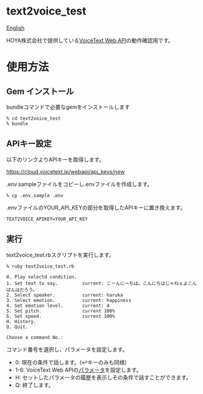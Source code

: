 # text2voice_test

[English](https://github.com/katsuyoshi/text2voice_test/blob/main/README.md)

HOYA株式会社で提供している[VoiceText Web API](https://cloud.voicetext.jp/webapi)の動作確認用です。

# 使用方法

## Gem インストール

bundleコマンドで必要なgemをインストールします

```
% cd text2voice_test
% bundle
```

## APIキー設定

以下のリンクよりAPIキーを取得します。

https://cloud.voicetext.jp/webapi/api_keys/new

.env.sampleファイルをコピーし.envファイルを作成します。

```
% cp .env.sample .env
```

.envファイルのYOUR_API_KEYの部分を取得したAPIキーに置き換えます。

```.env
TEXT2VOICE_APIKEY=YOUR_API_KEY
```

## 実行

text2voice_test.rbスクリプトを実行します。

```
% ruby text2voice_test.rb

0. Play selectd condition.
1. Set text to say.         current: こーんにーちは。こんにちはじゃねぇよこんばんはだろう。
2. Select speaker.          current: haruka
3. Select emotion.          current: happiness
4. Set emotion level.       current: 4
5. Set pitch.               current 100%
6. Set speed.               current 100%
H. History.
Q. Quit.

Choose a command No.: 
```


コマンド番号を選択し、パラメータを設定します。

- 0: 現在の条件で話します。(↩キーのみも同様)
- 1-6: VoiceText Web APIの[パラメータ](https://cloud.voicetext.jp/webapi/docs/api)を設定します。
- H: セットしたパラメータの履歴を表示しその条件で話すことができます。
- Q: 終了します。

